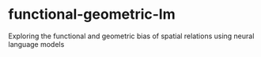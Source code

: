 # functional-geometric-lm
Exploring the functional and geometric bias of spatial relations using neural language models
